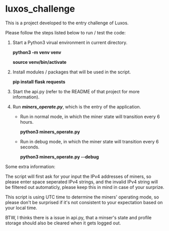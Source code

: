 # luxos_challenge
This is a project developed to the entry challenge of Luxos.

Please follow the steps listed below to run / test the code:

1. Start a Python3 virual environment in current directory.

    **python3 -m venv venv**

    **source venv/bin/activate**

2. Install modules / packages that will be used in the script.

    **pip install flask requests**

3. Start the api.py (refer to the README of that project for more information).

4. Run ***miners_operate.py***, which is the entry of the application.

    - Run in normal mode, in which the miner state will transition every 6 hours.

        **python3 miners_operate.py**

    - Run in debug mode, in which the miner state will transition every 6 seconds.

        **python3 miners_operate.py --debug**


Some extra information:

The script will first ask for your input the IPv4 addresses of miners, so please enter space seperated IPv4 strings,
and the invalid IPv4 string will be filtered out automaticly, please keep this in mind in case of your surprize.

This script is using UTC time to determine the miners' operating mode, so please don't be surprised if it's not
consistent to your expectation based on your local time.

BTW, I thinks there is a issue in api.py, that a minser's state and profile storage should also be cleared when it
gets logged out.